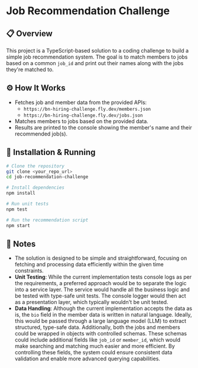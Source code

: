 # Job Recommendation Challenge

## 📋 Overview
This project is a TypeScript-based solution to a coding challenge to build a simple job recommendation system. The goal is to match members to jobs based on a common `job_id` and print out their names along with the jobs they're matched to.

## ⚙️ How It Works
- Fetches job and member data from the provided APIs:
  - `https://bn-hiring-challenge.fly.dev/members.json`
  - `https://bn-hiring-challenge.fly.dev/jobs.json`
- Matches members to jobs based on the provided data.
- Results are printed to the console showing the member's name and their recommended job(s).

## 🚀 Installation & Running

```bash
# Clone the repository
git clone <your_repo_url>
cd job-recommendation-challenge

# Install dependencies
npm install

# Run unit tests
npm test

# Run the recommendation script
npm start
```

## 📝 Notes
- The solution is designed to be simple and straightforward, focusing on fetching and processing data efficiently within the given time constraints.
- **Unit Testing**: While the current implementation tests console logs as per the requirements, a preferred approach would be to separate the logic into a service layer. The service would handle all the business logic and be tested with type-safe unit tests. The console logger would then act as a presentation layer, which typically wouldn't be unit tested.
- **Data Handling**: Although the current implementation accepts the data as is, the `bio` field in the member data is written in natural language. Ideally, this would be passed through a large language model (LLM) to extract structured, type-safe data. Additionally, both the jobs and members could be wrapped in objects with controlled schemas. These schemas could include additional fields like `job_id` or `member_id`, which would make searching and matching much easier and more efficient. By controlling these fields, the system could ensure consistent data validation and enable more advanced querying capabilities.